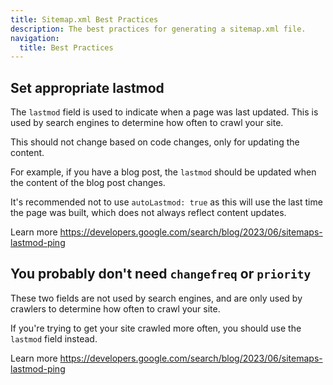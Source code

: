 ```yaml
---
title: Sitemap.xml Best Practices
description: The best practices for generating a sitemap.xml file.
navigation:
  title: Best Practices
---
```


## Set appropriate lastmod

The `lastmod` field is used to indicate when a page was last updated. This is used by search engines to determine how often to crawl your site.

This should not change based on code changes, only for updating the content.

For example, if you have a blog post, the `lastmod` should be updated when the content of the blog post changes.

It's recommended not to use `autoLastmod: true` as this will use the last time the page was built, which does
not always reflect content updates.

Learn more https://developers.google.com/search/blog/2023/06/sitemaps-lastmod-ping

## You probably don't need `changefreq` or `priority`

These two fields are not used by search engines, and are only used by crawlers to determine how often to crawl your site.

If you're trying to get your site crawled more often, you should use the `lastmod` field instead.

Learn more https://developers.google.com/search/blog/2023/06/sitemaps-lastmod-ping
